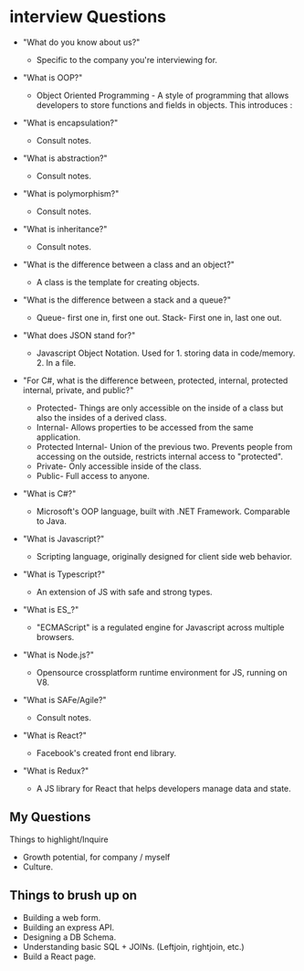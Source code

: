 # interview Questions

* "What do you know about us?"

    * Specific to the company you're interviewing for.

* "What is OOP?"

    * Object Oriented Programming - A style of programming that allows developers to store functions and fields in objects. This introduces : 

* "What is encapsulation?"

    * Consult notes.

* "What is abstraction?"

    * Consult notes.

* "What is polymorphism?"

    * Consult notes.

* "What is inheritance?"

    * Consult notes.

* "What is the difference between a class and an object?"

    * A class is the template for creating objects. 

* "What is the difference between a stack and a queue?"

    * Queue- first one in, first one out. Stack- First one in, last one out. 

* "What does JSON stand for?"

    * Javascript Object Notation. Used for 1. storing data in code/memory. 2. In a file. 

* "For C#, what is the difference between, protected, internal, protected internal, private, and public?"

    * Protected- Things are only accessible on the inside of a class but also the insides of a derived class. 
    * Internal- Allows properties to be accessed from the same application. 
    * Protected Internal- Union of the previous two. Prevents people from accessing on the outside, restricts internal access to "protected".
    * Private- Only accessible inside of the class. 
    * Public- Full access to anyone. 

* "What is C#?"

    * Microsoft's OOP language, built with .NET Framework. Comparable to Java. 

* "What is Javascript?"

    * Scripting language, originally designed for client side web behavior.

* "What is Typescript?"

    * An extension of JS with safe and strong types. 

* "What is ES_?"

    * "ECMAScript" is a regulated engine for Javascript across multiple browsers.

* "What is Node.js?"

    * Opensource crossplatform runtime environment for JS, running on V8.

* "What is SAFe/Agile?"

    * Consult notes.

* "What is React?"

    * Facebook's created front end library. 

* "What is Redux?"

    * A JS library for React that helps developers manage data and state. 

    

## My Questions

Things to highlight/Inquire

* Growth potential, for company / myself 
* Culture.



## Things to brush up on

* Building a web form.
* Building an express API.
* Designing a DB Schema.
* Understanding basic SQL + JOINs. (Leftjoin, rightjoin, etc.)
* Build a React page.

